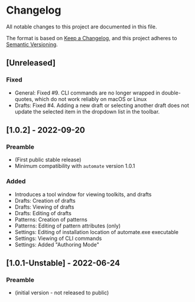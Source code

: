 # Changelog

All notable changes to this project are documented in this file.

The format is based on [Keep a Changelog](https://keepachangelog.com/en/1.0.0/),
and this project adheres to [Semantic Versioning](https://semver.org/spec/v2.0.0.html).

## [Unreleased]

### Fixed

- General: Fixed #9. CLI commands are no longer wrapped in double-quotes, which do not work reliably on macOS or Linux
- Drafts: Fixed #4. Adding a new draft or selecting another draft does not update the selected item in the dropdown list
  in the toolbar.

## [1.0.2] - 2022-09-20

### Preamble

- (First public stable release)
- Minimum compatibility with `automate` version 1.0.1

### Added

- Introduces a tool window for viewing toolkits, and drafts
- Drafts: Creation of drafts
- Drafts: Viewing of drafts
- Drafts: Editing of drafts
- Patterns: Creation of patterns
- Patterns: Editing of pattern attributes (only)
- Settings: Editing of installation location of automate.exe executable
- Settings: Viewing of CLI commands
- Settings: Added "Authoring Mode"

## [1.0.1-Unstable] - 2022-06-24

### Preamble

- (initial version - not released to public)
